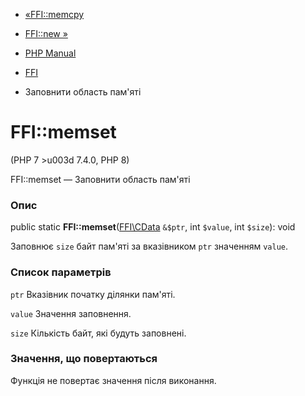 - [«FFI::memcpy](ffi.memcpy.md)
- [FFI::new »](ffi.new.md)

- [PHP Manual](index.md)
- [FFI](class.ffi.md)
- Заповнити область пам'яті

# FFI::memset

(PHP 7 \>u003d 7.4.0, PHP 8)

FFI::memset — Заповнити область пам'яті

### Опис

public static **FFI::memset**([FFI\CData](class.ffi-cdata.md) `&$ptr`,
int `$value`, int `$size`): void

Заповнює `size` байт пам'яті за вказівником `ptr` значенням `value`.

### Список параметрів

`ptr`
Вказівник початку ділянки пам'яті.

`value`
Значення заповнення.

`size`
Кількість байт, які будуть заповнені.

### Значення, що повертаються

Функція не повертає значення після виконання.
